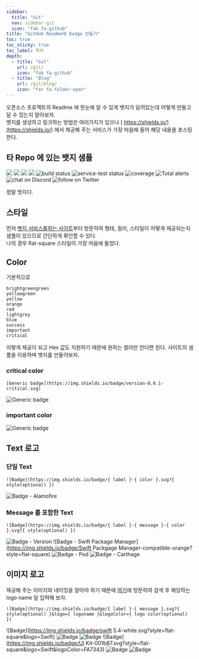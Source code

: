 ```yaml
---
sidebar:
  title: "Git"
  nav: sidebar-git
  icon: "fab fa-github"
title: "GitHub Readme에 Badge 만들기"
toc: true
toc_sticky: true
toc_label: 목차
depth: 
  - title: "Git"
    url: /git/
    icon: "fab fa-github"
  - title: "Blog"
    url: /git/blog/
    icon: "far fa-folder-open"
---
```

오픈소스 프로젝트의 Readme 에 한눈에 알 수 있게 뱃지가 달려있는데 어떻게 만들고 달 수 있는지 알아보자.  
뱃지를 생성하고 링크하는 방법은 여러가지가 있으나  [<i class="fas fa-link"></i> https://shields.io/](https://shields.io/) 에서 제공해 주는 서비스가 가장 마음에 들어 해당 내용을 포스팅 한다.

## 타 Repo 에 있는 뱃지 샘플
<img src="https://img.shields.io/github/contributors/badges/shields" />
<img src="https://img.shields.io/opencollective/backers/shields" />
<img src="https://img.shields.io/opencollective/sponsors/shields" />
<img src="https://img.shields.io/github/commit-activity/m/badges/shields" />
<img src="https://img.shields.io/circleci/project/github/badges/shields/master" alt="build status">
<img src="https://img.shields.io/circleci/project/github/badges/daily-tests?label=service%20tests"
alt="service-test status">
<img src="https://img.shields.io/coveralls/github/badges/shields"
alt="coverage"/>
<img src="https://img.shields.io/lgtm/alerts/g/badges/shields"
alt="Total alerts"/>
<img src="https://img.shields.io/discord/308323056592486420?logo=discord"
alt="chat on Discord">
<img src="https://img.shields.io/twitter/follow/shields_io?style=social&logo=twitter"
alt="follow on Twitter">

정말 멋지다.

## 스타일
먼저 [<i class="fas fa-link"></i> 뱃지 서비스를하는 사이트](https://shields.io/)부터 방문하여 형태, 컬러, 스타일이 어떻게 제공되는지 샘플이 있으므로 간단하게 확인할 수 있다.    
나의 경우 flat-square 스타일이 가장 마음에 들었다.

## Color
기본적으로 
```
brightgreengreen
yellowgreen
yellow
orange
red
lightgrey
blue
success
important
critical
```
이렇게 제공이 되고 Hex 값도 지원하기 때문에 원하는 컬러만 안다면 된다.
사이트의 샘플을 이용하며 뱃지를 만들어보자.  

### critical color
```
[Generic badge](https://img.shields.io/badge/version-0.0.1-critical.svg)
```
![Generic badge](https://img.shields.io/badge/version-0.0.1-critical.svg)

### important color
![Generic badge](https://img.shields.io/badge/version-0.0.1-important.svg)


## Text 로고
### 단일 Text
```
![Badge](https://img.shields.io/badge/{ label }-{ color }.svg?{ style(optional) })
```
![Badge - Alamofire](https://img.shields.io/badge/Alamofire-brightgreen?style=flat-square)

### Message 를 포함한 Text
```
![Badge](https://img.shields.io/badge/{ label }-{ message }-{ color }.svg?{ style(optional) })
```
![Badge - Version](https://img.shields.io/badge/Version-0.0.1-1177AA?style=flat-square)
![Badge - Swift Package Manager](https://img.shields.io/badge/Swift Packgage Manager-compatible-orange?style=flat-square)
![Badge - Pod](https://img.shields.io/badge/pod-v5.4.3-blue?style=flat-square)
![Badge - Carthage](https://img.shields.io/badge/Carthage-compatible-green?style=flat-square)

## 이미지 로고
제공해 주는 이미지와 네이밍을 알아야 하기 때문에 [<i class="fas fa-link"></i> 여기](https://simpleicons.org/)에 방문하여 검색 후 해당하는 logo name 일 입력해 보자.
```
![Badge](https://img.shields.io/badge/{ label }-{ message }.svg?{ style(optional) }&logo={ logoname }&logoColor={ logo color(optional) })
```
![Badge](https://img.shields.io/badge/swift 5.4-white.svg?style=flat-square&logo=Swift)
![Badge](https://img.shields.io/badge/SwiftUI-001b87.svg?style=flat-square&logo=Swift&logoColor=black)
![Badge](https://img.shields.io/badge/Developer-000000.svg?style=flat-square&logo=iOS&logoColor=white)
![Badge](https://img.shields.io/badge/UI Kit-001b87.svg?style=flat-square&logo=Swift&logoColor=FA7343)
![Badge](https://img.shields.io/badge/RxSwift-B7178C.svg?style=flat-square&logo=ReactiveX)
![Badge](https://img.shields.io/badge/javascript-white.svg?style=flat-square&logo=JavaScript)


